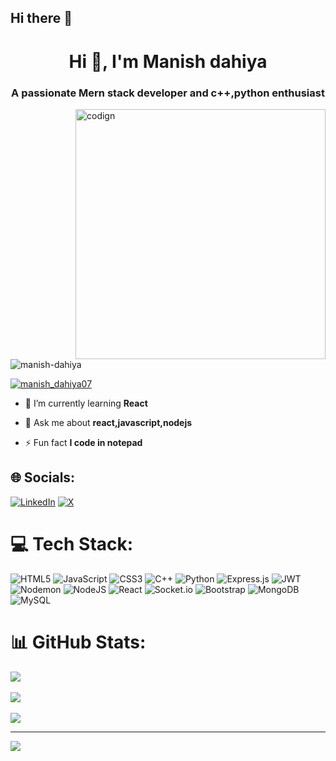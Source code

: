 ## Hi there 👋
<h1 align="center">Hi 👋, I'm Manish dahiya</h1>
<h3 align="center">A passionate Mern stack developer and c++,python enthusiast</h3>
<img align="right" alt="codign" width="400" src="https://miro.medium.com/v2/resize:fit:1280/1*MmLp2x6cMbr27HdRI9OSTg.gif">

<p align="left"> <img src="https://komarev.com/ghpvc/?username=manish-dahiya&label=Profile%20views&color=0e75b6&style=flat" alt="manish-dahiya" /> </p>

<p align="left"> <a href="https://twitter.com/manish_dahiya07" target="blank"><img src="https://img.shields.io/twitter/follow/manish_dahiya07?logo=twitter&style=for-the-badge" alt="manish_dahiya07" /></a> </p>

- 🌱 I’m currently learning **React**

- 💬 Ask me about **react,javascript,nodejs**

- ⚡ Fun fact **I  code in notepad**

## 🌐 Socials:
[![LinkedIn](https://img.shields.io/badge/LinkedIn-%230077B5.svg?logo=linkedin&logoColor=white)](https://linkedin.com/in/https://linkedin//Manish_Kumar) [![X](https://img.shields.io/badge/X-black.svg?logo=X&logoColor=white)](https://x.com/@Manish_dahiya07) 

# 💻 Tech Stack:
![HTML5](https://img.shields.io/badge/html5-%23E34F26.svg?style=for-the-badge&logo=html5&logoColor=white) ![JavaScript](https://img.shields.io/badge/javascript-%23323330.svg?style=for-the-badge&logo=javascript&logoColor=%23F7DF1E) ![CSS3](https://img.shields.io/badge/css3-%231572B6.svg?style=for-the-badge&logo=css3&logoColor=white) ![C++](https://img.shields.io/badge/c++-%2300599C.svg?style=for-the-badge&logo=c%2B%2B&logoColor=white) ![Python](https://img.shields.io/badge/python-3670A0?style=for-the-badge&logo=python&logoColor=ffdd54) ![Express.js](https://img.shields.io/badge/express.js-%23404d59.svg?style=for-the-badge&logo=express&logoColor=%2361DAFB) ![JWT](https://img.shields.io/badge/JWT-black?style=for-the-badge&logo=JSON%20web%20tokens) ![Nodemon](https://img.shields.io/badge/NODEMON-%23323330.svg?style=for-the-badge&logo=nodemon&logoColor=%BBDEAD) ![NodeJS](https://img.shields.io/badge/node.js-6DA55F?style=for-the-badge&logo=node.js&logoColor=white) ![React](https://img.shields.io/badge/react-%2320232a.svg?style=for-the-badge&logo=react&logoColor=%2361DAFB) ![Socket.io](https://img.shields.io/badge/Socket.io-black?style=for-the-badge&logo=socket.io&badgeColor=010101) ![Bootstrap](https://img.shields.io/badge/bootstrap-%238511FA.svg?style=for-the-badge&logo=bootstrap&logoColor=white) ![MongoDB](https://img.shields.io/badge/MongoDB-%234ea94b.svg?style=for-the-badge&logo=mongodb&logoColor=white) ![MySQL](https://img.shields.io/badge/mysql-4479A1.svg?style=for-the-badge&logo=mysql&logoColor=white)
# 📊 GitHub Stats:
![](https://github-readme-stats.vercel.app/api?username=Manish-dahiya&theme=dark&hide_border=false&include_all_commits=false&count_private=false)<br/><br/>
![](https://github-readme-streak-stats.herokuapp.com/?user=Manish-dahiya&theme=dark&hide_border=false)<br/><br/>
![](https://github-readme-stats.vercel.app/api/top-langs/?username=Manish-dahiya&theme=dark&hide_border=false&include_all_commits=false&count_private=false&layout=compact)

---
[![](https://visitcount.itsvg.in/api?id=Manish-dahiya&icon=0&color=0)](https://visitcount.itsvg.in)

<!-- Proudly created with GPRM ( https://gprm.itsvg.in ) -->




